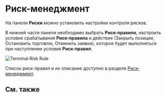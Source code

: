 # Риск\-менеджмент

На панели **Риски** можно установить настройки контроля рисков.

В нижней части панели необходимо выбрать **Риск\-правило**, настроить условие срабатывания **Риск\-правила** и действие (Закрыть позиции, Остановить торговлю, Отменить заявки), которое будет выполняться при наступлении условия **Риск\-правил**.

![Terminal Risk Rule](~/images/Terminal_Risk_Rule.png)

Список риск\-правил и их описание доступно в разделе [Риск\-менеджмент](Designer_Risk_Rule.md).

## См. также
